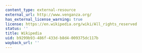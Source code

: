 ```yaml
---
content_type: external-resource
external_url: http://www.venganza.org/
has_external_license_warning: true
license: https://en.wikipedia.org/wiki/All_rights_reserved
status: ''
title: Wikipedia
uid: b9299b93-486f-433d-b8d4-009375dc117b
wayback_url: ''
---
```

